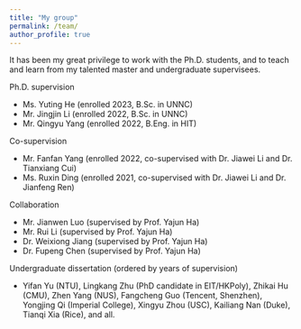 ```yaml
---
title: "My group"
permalink: /team/
author_profile: true
---
```


It has been my great privilege to work with the Ph.D. students, and to teach and learn from my talented master and undergraduate supervisees. 

Ph.D. supervision
- Ms. Yuting He (enrolled 2023, B.Sc. in UNNC)
- Mr. Jingjin Li (enrolled 2022, B.Sc. in UNNC)
- Mr. Qingyu Yang (enrolled 2022, B.Eng. in HIT)

Co-supervision
- Mr. Fanfan Yang (enrolled 2022, co-supervised with Dr. Jiawei Li and Dr. Tianxiang Cui)
- Ms. Ruxin Ding (enrolled 2021, co-supervised with Dr. Jiawei Li and Dr. Jianfeng Ren)

Collaboration
- Mr. Jianwen Luo (supervised by Prof. Yajun Ha)
- Mr. Rui Li (supervised by Prof. Yajun Ha)
- Dr. Weixiong Jiang (supervised by Prof. Yajun Ha)
- Dr. Fupeng Chen (supervised by Prof. Yajun Ha)

Undergraduate dissertation (ordered by years of supervision)<br>
- Yifan Yu (NTU), Lingkang Zhu (PhD candidate in EIT/HKPoly), Zhikai Hu (CMU), Zhen Yang (NUS), Fangcheng Guo (Tencent, Shenzhen), Yongjing Qi (Imperial College), Xingyu Zhou (USC), Kailiang Nan (Duke), Tianqi Xia (Rice), and all.
